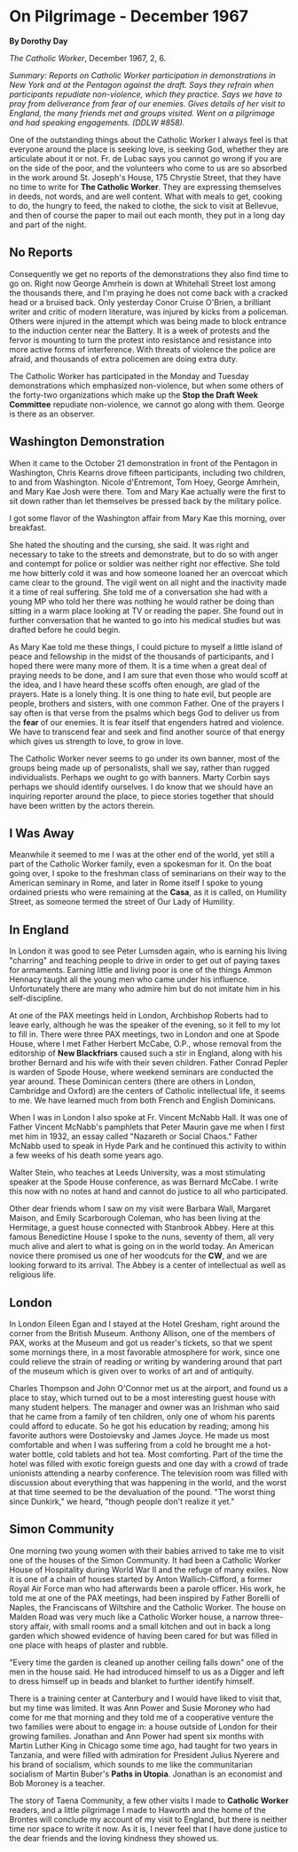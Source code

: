 On Pilgrimage - December 1967
=============================

**By Dorothy Day**

*The Catholic Worker*, December 1967, 2, 6.

*Summary: Reports on Catholic Worker participation in demonstrations in
New York and at the Pentagon against the draft. Says they refrain when
participants repudiate non-violence, which they practice. Says we have
to pray from deliverance from fear of our enemies. Gives details of her
visit to England, the many friends met and groups visited. Went on a
pilgrimage and had speaking engagements. (DDLW \#858).*

One of the outstanding things about the Catholic Worker I always feel is
that everyone around the place is seeking love, is seeking God, whether
they are articulate about it or not. Fr. de Lubac says you cannot go
wrong if you are on the side of the poor, and the volunteers who come to
us are so absorbed in the work around St. Joseph's House, 175 Chrystie
Street, that they have no time to write for **The Catholic Worker**.
They are expressing themselves in deeds, not words, and are well
content. What with meals to get, cooking to do, the hungry to feed, the
naked to clothe, the sick to visit at Bellevue, and then of course the
paper to mail out each month, they put in a long day and part of the
night.

No Reports
----------

Consequently we get no reports of the demonstrations they also find time
to go on. Right now George Amrhein is down at Whitehall Street lost
among the thousands there, and I'm praying he does not come back with a
cracked head or a bruised back. Only yesterday Conor Cruise O'Brien, a
brilliant writer and critic of modern literature, was injured by kicks
from a policeman. Others were injured in the attempt which was being
made to block entrance to the induction center near the Battery. It is a
week of protests and the fervor is mounting to turn the protest into
resistance and resistance into more active forms of interference. With
threats of violence the police are afraid, and thousands of extra
policemen are doing extra duty.

The Catholic Worker has participated in the Monday and Tuesday
demonstrations which emphasized non-violence, but when some others of
the forty-two organizations which make up the **Stop the Draft Week
Committee** repudiate non-violence, we cannot go along with them. George
is there as an observer.

Washington Demonstration
------------------------

When it came to the October 21 demonstration in front of the Pentagon in
Washington, Chris Kearns drove fifteen participants, including two
children, to and from Washington. Nicole d'Entremont, Tom Hoey, George
Amrhein, and Mary Kae Josh were there. Tom and Mary Kae actually were
the first to sit down rather than let themselves be pressed back by the
military police.

I got some flavor of the Washington affair from Mary Kae this morning,
over breakfast.

She hated the shouting and the cursing, she said. It was right and
necessary to take to the streets and demonstrate, but to do so with
anger and contempt for police or soldier was neither right nor
effective. She told me how bitterly cold it was and how someone loaned
her an overcoat which came clear to the ground. The vigil went on all
night and the inactivity made it a time of real suffering. She told me
of a conversation she had with a young MP who told her there was nothing
he would rather be doing than sitting in a warm place looking at TV or
reading the paper. She found out in further conversation that he wanted
to go into his medical studies but was drafted before he could begin.

As Mary Kae told me these things, I could picture to myself a little
island of peace and fellowship in the midst of the thousands of
participants, and I hoped there were many more of them. It is a time
when a great deal of praying needs to be done, and I am sure that even
those who would scoff at the idea, and I have heard these scoffs often
enough, are glad of the prayers. Hate is a lonely thing. It is one thing
to hate evil, but people are people, brothers and sisters, with one
common Father. One of the prayers I say often is that verse from the
psalms which begs God to deliver us from the **fear** of our enemies. It
is fear itself that engenders hatred and violence. We have to transcend
fear and seek and find another source of that energy which gives us
strength to love, to grow in love.

The Catholic Worker never seems to go under its own banner, most of the
groups being made up of personalists, shall we say, rather than rugged
individualists. Perhaps we ought to go with banners. Marty Corbin says
perhaps we should identify ourselves. I do know that we should have an
inquiring reporter around the place, to piece stories together that
should have been written by the actors therein.

I Was Away
----------

Meanwhile it seemed to me I was at the other end of the world, yet still
a part of the Catholic Worker family, even a spokesman for it. On the
boat going over, I spoke to the freshman class of seminarians on their
way to the American seminary in Rome, and later in Rome itself I spoke
to young ordained priests who were remaining at the **Casa**, as it is
called, on Humility Street, as someone termed the street of Our Lady of
Humility.

In England
----------

In London it was good to see Peter Lumsden again, who is earning his
living "charring" and teaching people to drive in order to get out of
paying taxes for armaments. Earning little and living poor is one of the
things Ammon Hennacy taught all the young men who came under his
influence. Unfortunately there are many who admire him but do not
imitate him in his self-discipline.

At one of the PAX meetings held in London, Archbishop Roberts had to
leave early, although he was the speaker of the evening, so it fell to
my lot to fill in. There were three PAX meetings, two in London and one
at Spode House, where I met Father Herbert McCabe, O.P., whose removal
from the editorship of **New Blackfriars** caused such a stir in
England, along with his brother Bernard and his wife with their seven
children. Father Conrad Pepler is warden of Spode House, where weekend
seminars are conducted the year around. These Dominican centers (there
are others in London, Cambridge and Oxford) are the centers of Catholic
intellectual life, it seems to me. We have learned much from both French
and English Dominicans.

When I was in London I also spoke at Fr. Vincent McNabb Hall. It was one
of Father Vincent McNabb's pamphlets that Peter Maurin gave me when I
first met him in 1932, an essay called "Nazareth or Social Chaos."
Father McNabb used to speak in Hyde Park and he continued this activity
to within a few weeks of his death some years ago.

Walter Stein, who teaches at Leeds University, was a most stimulating
speaker at the Spode House conference, as was Bernard McCabe. I write
this now with no notes at hand and cannot do justice to all who
participated.

Other dear friends whom I saw on my visit were Barbara Wall, Margaret
Maison, and Emily Scarborough Coleman, who has been living at the
Hermitage, a guest house connected with Stanbrook Abbey. Here at this
famous Benedictine House I spoke to the nuns, seventy of them, all very
much alive and alert to what is going on in the world today. An American
novice there promised us one of her woodcuts for the **CW**, and we are
looking forward to its arrival. The Abbey is a center of intellectual as
well as religious life.

London
------

In London Eileen Egan and I stayed at the Hotel Gresham, right around
the corner from the British Museum. Anthony Allison, one of the members
of PAX, works at the Museum and got us reader's tickets, so that we
spent some mornings there, in a most favorable atmosphere for work,
since one could relieve the strain of reading or writing by wandering
around that part of the museum which is given over to works of art and
of antiquity.

Charles Thompson and John O'Connor met us at the airport, and found us a
place to stay, which turned out to be a most interesting guest house
with many student helpers. The manager and owner was an Irishman who
said that he came from a family of ten children, only one of whom his
parents could afford to educate. So he got his education by reading;
among his favorite authors were Dostoievsky and James Joyce. He made us
most comfortable and when I was suffering from a cold he brought me a
hot-water bottle, cold tablets and hot tea. Most comforting. Part of the
time the hotel was filled with exotic foreign guests and one day with a
crowd of trade unionists attending a nearby conference. The television
room was filled with discussion about everything that was happening in
the world, and the worst at that time seemed to be the devaluation of
the pound. "The worst thing since Dunkirk," we heard, "though people
don't realize it yet."

Simon Community
---------------

One morning two young women with their babies arrived to take me to
visit one of the houses of the Simon Community. It had been a Catholic
Worker House of Hospitality during World War II and the refuge of many
exiles. Now it is one of a chain of houses started by Anton
Wallich-Clifford, a former Royal Air Force man who had afterwards been a
parole officer. His work, he told me at one of the PAX meetings, had
been inspired by Father Borelli of Naples, the Franciscans of Wiltshire
and the Catholic Worker. The house on Malden Road was very much like a
Catholic Worker house, a narrow three-story affair, with small rooms and
a small kitchen and out in back a long garden which showed evidence of
having been cared for but was filled in one place with heaps of plaster
and rubble.

"Every time the garden is cleaned up another ceiling falls down" one of
the men in the house said. He had introduced himself to us as a Digger
and left to dress himself up in beads and blanket to further identify
himself.

There is a training center at Canterbury and I would have liked to visit
that, but my time was limited. It was Ann Power and Susie Moroney who
had come for me that morning and they told me of a cooperative venture
the two families were about to engage in: a house outside of London for
their growing families. Jonathan and Ann Power had spent six months with
Martin Luther King in Chicago some time ago, had taught for two years in
Tanzania, and were filled with admiration for President Julius Nyerere
and his brand of socialism, which sounds to me like the communitarian
socialism of Martin Buber's **Paths in Utopia**. Jonathan is an
economist and Bob Moroney is a teacher.

The story of Taena Community, a few other visits I made to **Catholic
Worker** readers, and a little pilgrimage I made to Haworth and the home
of the Brontes will conclude my account of my visit to England, but
there is neither time nor space to write it now. As it is, I never feel
that I have done justice to the dear friends and the loving kindness
they showed us.
